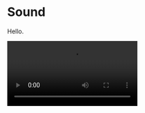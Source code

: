 # Sound


Hello.


![Alt Text](https://github.com/temptitle/Sound/blob/master/%D0%B7%D0%B0%D0%B2%D0%B0%D0%BD%D1%82%D0%B0%D0%B6%D0%B5%D0%BD%D0%BD%D1%8F%20(3).mp4)

